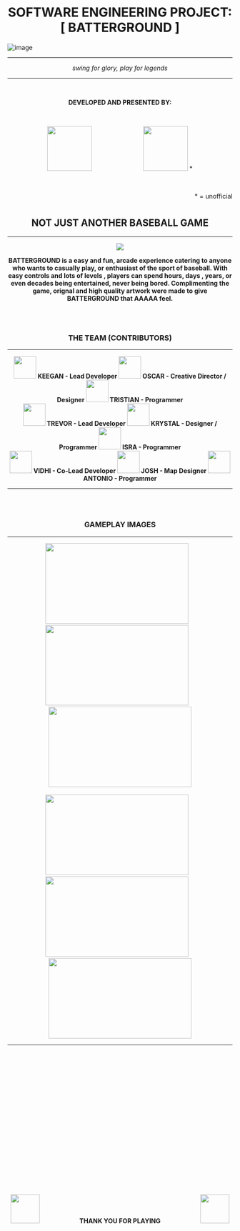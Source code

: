 #  <h1 align = "center" > SOFTWARE ENGINEERING PROJECT: [ BATTERGROUND ] <center>
![image](https://github.com/user-attachments/assets/1063e703-be4a-4dfa-9681-e2d9c50801df) 
<hr>
<p align = "center" >  
  <i>swing for glory, play for legends</i>
</p>
<hr>
<br>
<p align = "center" >
  <b>DEVELOPED AND PRESENTED BY: </b>
</p>
<br>
<p align = "center">
  <img src = "https://github.com/user-attachments/assets/3cc791c5-1938-46e0-9e8e-23ca40369027" width = "100" height = "100">
  &nbsp;&nbsp;&nbsp;&nbsp;&nbsp;&nbsp;&nbsp;&nbsp;&nbsp;&nbsp;&nbsp;&nbsp;&nbsp;
  &nbsp;&nbsp;&nbsp;&nbsp;&nbsp;&nbsp;&nbsp;&nbsp;&nbsp;&nbsp;&nbsp;&nbsp;&nbsp;
  <img src ="https://github.com/user-attachments/assets/8bb5efad-60cc-453e-9da2-0d6a50ae8065" width = "100" height = "100" > *
</p>
<br>
<p align = "right"> * = unofficial</p>


# <h2 align = "center" > NOT JUST ANOTHER BASEBALL GAME <center>
<hr>

<p align = "center" >
  <img src = "https://github.com/user-attachments/assets/93630752-8044-4e93-8d8d-440313df7736">
</p>

 <p align = "center" > <b> BATTERGROUND is a easy and fun, arcade experience catering to anyone who wants to casually play, or enthusiast of the sport of baseball.
 With easy controls and lots of levels , players can spend hours, days , years, or even decades being entertained, never being bored.
 <b>Complimenting the game, orignal and high quality artwork were made to give BATTERGROUND that AAAAA feel.</b></p>
<br>

# <h3 align = "center"> THE TEAM (CONTRIBUTORS) <center>
<hr>

 <p align = "center" > 
   <img src = "https://github.com/user-attachments/assets/f0fb85a2-3a1c-4e2c-bdb3-9a97768a4fdd" width = "50" height = "50"> <b> KEEGAN - Lead Developer </b>  
   <img src = "https://github.com/user-attachments/assets/f0fb85a2-3a1c-4e2c-bdb3-9a97768a4fdd" width = "50" height = "50"> <b> OSCAR - Creative Director / Designer </b> 
   <img src = "https://github.com/user-attachments/assets/f0fb85a2-3a1c-4e2c-bdb3-9a97768a4fdd" width = "50" height = "50"> <b> TRISTIAN - Programmer </b>
   <br>
   <img src = "https://github.com/user-attachments/assets/f0fb85a2-3a1c-4e2c-bdb3-9a97768a4fdd" width = "50" height = "50"> <b> TREVOR - Lead Developer </b>
   <img src = "https://github.com/user-attachments/assets/f0fb85a2-3a1c-4e2c-bdb3-9a97768a4fdd" width = "50" height = "50"> <b> KRYSTAL - Designer / Programmer </b>
   <img src = "https://github.com/user-attachments/assets/f0fb85a2-3a1c-4e2c-bdb3-9a97768a4fdd" width = "50" height = "50"> <b> ISRA - Programmer </b>
   <br>
   <img src = "https://github.com/user-attachments/assets/f0fb85a2-3a1c-4e2c-bdb3-9a97768a4fdd" width = "50" height = "50"> <b> VIDHI - Co-Lead Developer </b>
   <img src = "https://github.com/user-attachments/assets/f0fb85a2-3a1c-4e2c-bdb3-9a97768a4fdd" width = "50" height = "50"> <b> JOSH - Map Designer </b>
   <img src = "https://github.com/user-attachments/assets/f0fb85a2-3a1c-4e2c-bdb3-9a97768a4fdd" width = "50" height = "50"> <b> ANTONIO - Programmer </b>

</p>
<hr>
<br>

# <h3 align = "center"> GAMEPLAY IMAGES <center>
<hr>
<p align = "center">
<img src = "https://github.com/user-attachments/assets/3cd32c28-e9f5-4498-86cc-b0e1bbbae549" width = "320" height = "180"> &nbsp;&nbsp;&nbsp;
<img src = "https://github.com/user-attachments/assets/fcce34a7-6ec8-4330-a37c-1ebfcc3024a5" width = "320" height = "180"> &nbsp;&nbsp;&nbsp;
<img src = "https://github.com/user-attachments/assets/8a00a822-6e87-460b-844b-72b428549224" width = "320" height = "180">
<br>
<br>
<img src=  "https://github.com/user-attachments/assets/b5604dec-ad25-45ed-9be1-21dc6dc509d9" width = "320" height = "180"> &nbsp;&nbsp;&nbsp;
<img src = "https://github.com/user-attachments/assets/ecac22f3-da3c-41ac-8040-ef03d1d258d2" width = "320" height = "180"> &nbsp;&nbsp;&nbsp;
<img src = "https://github.com/user-attachments/assets/82d2fb51-77f2-468a-a168-fd932ce75dc7" width = "320" height = "180">
<center>
<hr>
<br>
<br>
<br>
<br>
<br>
<br>
<br>
<br>
<br>
<br>
<br>
<br>
<br>
<br>
<br>
<br>
<br>
<br>
<p>
<p align = "center">
  
<img src = "https://github.com/user-attachments/assets/25eed0c2-0f3d-416a-85d7-67d5159aa4dc" width = "65" height = "65">
&nbsp;&nbsp;&nbsp;&nbsp;&nbsp;&nbsp;&nbsp;&nbsp;&nbsp;&nbsp;&nbsp;&nbsp;
&nbsp;&nbsp;&nbsp;&nbsp;&nbsp;&nbsp;&nbsp;&nbsp;&nbsp;&nbsp;&nbsp;&nbsp;
THANK YOU FOR PLAYING
&nbsp;&nbsp;&nbsp;&nbsp;&nbsp;&nbsp;&nbsp;&nbsp;&nbsp;&nbsp;&nbsp;&nbsp;
&nbsp;&nbsp;&nbsp;&nbsp;&nbsp;&nbsp;&nbsp;&nbsp;&nbsp;&nbsp;&nbsp;&nbsp;
<img src = "https://github.com/user-attachments/assets/9ef99e07-9a80-4cfd-911f-4f4561b92e91" width = "65" height = "65">

</p>



